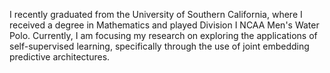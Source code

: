 I recently graduated from the University of Southern California, where I received a degree in Mathematics and played Division I NCAA Men's Water Polo. Currently, I am focusing my research on exploring the applications of self-supervised learning, specifically through the use of joint embedding predictive architectures.

<!--
**garrettallen14/garrettallen14** is a ✨ _special_ ✨ repository because its `README.md` (this file) appears on your GitHub profile.

Here are some ideas to get you started:

- 🔭 I’m currently working on ...
- 🌱 I’m currently learning ...
- 👯 I’m looking to collaborate on ...
- 🤔 I’m looking for help with ...
- 💬 Ask me about ...
- 📫 How to reach me: ...
- 😄 Pronouns: ...
- ⚡ Fun fact: ...
-->

